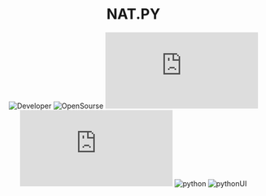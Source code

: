 <h1 align="center"> NAT.PY </h1>

<div align="center">

![Developer](https://img.shields.io/badge/Developed%20by-xoheveras(Egor%20Udovin)-blueviolet) ![OpenSourse](https://img.shields.io/badge/Open%20Source-NAT.PY-blueviolet) ![codesize](https://img.shields.io/github/languages/code-size/Depeveras/NAT.PY) ![lastcommit](https://img.shields.io/github/last-commit/Depeveras/NAT.PY) ![python](https://img.shields.io/badge/python-3.7%2B-blueviolet) ![pythonUI](https://img.shields.io/badge/python-NAT.PY.UI-blueviolet)
  
 </div>
